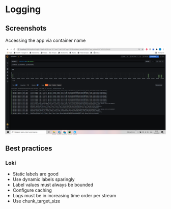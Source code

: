 # Logging

## Screenshots
Accessing the app via container name

![img.png](screenshots/img.png)

## Best practices
### Loki
* Static labels are good
* Use dynamic labels sparingly
* Label values must always be bounded
* Configure caching
* Logs must be in increasing time order per stream
* Use chunk_target_size

